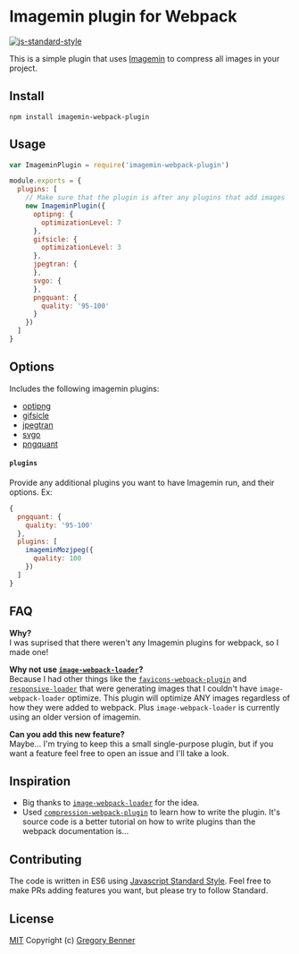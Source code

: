 # Imagemin plugin for Webpack

[![js-standard-style](https://img.shields.io/badge/code%20style-standard-brightgreen.svg)](http://standardjs.com/)

This is a simple plugin that uses [Imagemin](https://github.com/imagemin/imagemin) to compress all images in your project.

## Install

`npm install imagemin-webpack-plugin`

## Usage
```js
var ImageminPlugin = require('imagemin-webpack-plugin')

module.exports = {
  plugins: [
    // Make sure that the plugin is after any plugins that add images
    new ImageminPlugin({
      optipng: {
        optimizationLevel: 7
      },
      gifsicle: {
        optimizationLevel: 3
      },
      jpegtran: {
      },
      svgo: {
      },
      pngquant: {
        quality: '95-100'
      }
    })
  ]
}

```

## Options

Includes the following imagemin plugins:
* [optipng](https://github.com/imagemin/imagemin-optipng)
* [gifsicle](https://github.com/imagemin/imagemin-gifsicle)
* [jpegtran](https://github.com/imagemin/imagemin-jpegtran)
* [svgo](https://github.com/imagemin/imagemin-svgo)
* [pngquant](https://github.com/imagemin/imagemin-pngquant)

#### `plugins`

Provide any additional plugins you want to have Imagemin run, and their options. Ex:
``` js
{
  pngquant: {
    quality: '95-100'
  },
  plugins: [
    imageminMozjpeg({
      quality: 100
    })
  ]
}
```

## FAQ

**Why?**  
I was suprised that there weren't any Imagemin plugins for webpack, so I made one!

**Why not use [`image-webpack-loader`](https://github.com/tcoopman/image-webpack-loader)?**  
Because I had other things like the [`favicons-webpack-plugin`](https://github.com/jantimon/favicons-webpack-plugin) and [`responsive-loader`](https://github.com/herrstucki/responsive-loader) that were generating images that I couldn't have `image-webpack-loader` optimize. This plugin will optimize ANY images regardless of how they were added to webpack. Plus `image-webpack-loader` is currently using an older version of imagemin.

**Can you add this new feature?**  
Maybe... I'm trying to keep this a small single-purpose plugin, but if you want a feature feel free to open an issue and I'll take a look.

## Inspiration

* Big thanks to [`image-webpack-loader`](https://github.com/tcoopman/image-webpack-loader) for the idea.
* Used [`compression-webpack-plugin`](https://github.com/webpack/compression-webpack-plugin) to learn how to write the plugin. It's source code is a better tutorial on how to write plugins than the webpack documentation is...

## Contributing

The code is written in ES6 using [Javascript Standard Style](https://github.com/feross/standard). Feel free to make PRs adding features you want, but please try to follow Standard.

## License

[MIT](LICENSE.md) Copyright (c) [Gregory Benner](https://github.com/Klathmon)
